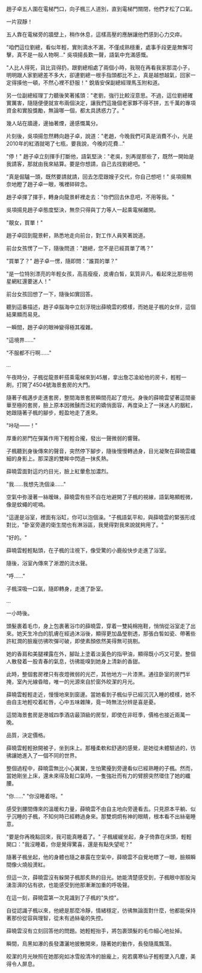 趙子卓五人圍在電梯門口，向子楓三人道別，直到電梯門關閉，他們才松了口氣。

一片寂靜！

五人靠在電梯旁的牆壁上，稍作休息，這樣高壓的應酬讓他們感到心力交瘁。

"咱們這位劉總，看似年輕，實則滴水不漏，不僅成熟穩重，處事手段更是無懈可擊，真不是一般人物啊…" 吳項揚長歎一聲，語氣中充滿感慨。

"人比人得死，貨比貨得扔，跟劉總相處了兩個小時，我現在再看我家那混小子，明明跟人家劉總差不多大，卻連劉總一根手指頭都比不上，真是越想越氣，回家一定得揍他一頓，不然心裡不舒服！" 銳盾安保副總經理馬玉附和道。

另一位副總經理丁力聽後笑著搖頭："老劉，強行比較沒意思。不過，這位劉總確實厲害，隨隨便便就宣布兩個決定，讓我們這幾個老家夥不得不拼，五千萬的專項資金和實股獎勵，無論哪一個，都太具誘惑力了。"

幾人站在牆邊，邊抽著煙，邊感慨萬分。

片刻後，吳項揚忽然轉向趙子卓，說道："老趙，今晚我們可真是消費不小，光是2010年的紅酒就喝了七瓶，要我說，今晚的花費…"

"停！" 趙子卓立刻揮手打斷他，語氣堅決："老吳，別再提那些了，既然一開始是我請客，那就由我來結算。要是你想請，自己去找劉總吧。"

"真是倔驢一頭，既然要請就請，回去怎麼跟嫂子交代，你自己想吧！" 吳項揚無奈地瞪了趙子卓一眼，嘴裡碎碎念。

趙子卓揮了揮手，轉身向龍景軒裡走去："你們回去休息吧，不用等我。"

吳項揚見趙子卓態度堅決，無奈只得與丁力等人一起乘電梯離開。

"靚女，買單！"

趙子卓回到龍景軒，熟悉地走向前台，對工作人員笑著說道。

前台女孩愣了一下，隨後問道："趙總，您不是已經買單了嗎？"

"買單了？" 趙子卓一愣，隨即問："誰買的單？"

"是一位特別漂亮的年輕女孩，高高瘦瘦，皮膚白皙，氣質非凡，看起來比那些明星網紅還要迷人！"

前台女孩回想了一下，隨後如實回答。

聽到這番描述，趙子卓腦海中立刻浮現出薛曉雲的模樣，而她是子楓的女伴，這個結果顯而易見。

一瞬間，趙子卓的眼神變得極其複雜。

"這境界……"

"不服都不行啊……"

...

午夜時分，子楓從龍景軒搭乘電梯來到45層，拿出詹芯渝給他的房卡，輕輕一刷，打開了4504號海景套房的大門。

隨著子楓邁步走進套房，整間海景套房瞬間亮起了燈光。身後的薛曉雲望著這間豪華至極的套房，臉上原本因微醺而泛紅的嬌俏面容，再度染上了一抹迷人的胭紅，她跟隨著子楓的腳步，輕盈地走了進來。

"咔哒——！"

厚重的房門在彈簧作用下輕輕合攏，發出一聲微弱的響聲。

子楓聽到身後傳來的聲音，突然停下腳步，隨後慢慢轉過身，目光凝聚在薛曉雲纖細的身影上。那深邃的雙眸中閃過一抹炙熱。

薛曉雲面對這灼灼目光，臉上紅暈愈加濃烈。

"我……我想先洗個澡……"

空氣中弥漫著一絲暧昧，薛曉雲有些不自在地避開了子楓的視線，語氣略顯輕微，像是蚊蠅的呢喃。

"這邊是浴室，裡面有浴缸，你可以泡個澡。"子楓語氣平和，與薛曉雲的緊張形成對比，"卧室旁邊的衛生間也有淋浴區，我覺得對我來說就夠用了。"

"好的。"

薛曉雲輕輕點頭，在子楓的注視下，像受驚的小鹿般快步走進了浴室。

隨後，浴室內傳來了淅瀝的流水聲。

"呼……"

子楓深吸一口氣，隨即轉身，走進了卧室。

...

一小時後。

頭髮裹着毛巾，身上包裹著浴巾的薛曉雲，穿着一雙純棉拖鞋，悄悄從浴室走了出來。她天生冷白的肌膚在經過沐浴後，顯得更加晶瑩剔透，那張白皙如瓷、帶著些許紅潤的臉龐彷彿吹彈可破，即使素顏依然美得無可挑剔。

她的香肩和美腿裸露在外，腳趾上塗着淡黃色的指甲油，顯得既小巧又可愛。整個人散發着一股青春的氣息，彷彿能嗅到她身上清新的香甜。

此時，整個套房裡只有夜燈微弱的光芒，其他地方一片漆黑。通往卧室的房門半掩，室內光線昏暗，唯一的光源來自於窗外皎潔的月光。

薛曉雲輕輕走近，慢慢地來到窗邊。當她看到子楓似乎已經沉沉入睡的模樣，她不由自主地輕咬着紅唇，心中五味雜陳，竟一時無法分辨是喜是憂。

這間海景套房是港城四季酒店最頂級的房型，即使在非旺季，價格也接近兩萬一晚。

品質，決定價格。

薛曉雲輕輕掀開被子，坐到床上。那種柔軟和舒適的感覺，是她從未體驗過的，彷彿讓她進入了一個不同的世界。

整個過程中，薛曉雲無比小心翼翼，生怕驚擾到旁邊看似已經熟睡的子楓。然而，當她剛坐上床，還未來得及鬆口氣時，一隻強壯而有力的臂膀突然環住了她的纖腰。

"你……"
"你沒睡着呀。"

感受到腰間傳來的溫暖和力量，薛曉雲不由自主地向旁邊看去。只見原本平躺、似乎沉睡的子楓，不知何時已經轉過身來。那雙炯炯有神的眼睛，根本看不出絲毫睡意。

"要是你再晚點回來，我可能真睡着了。" 子楓緩緩坐起，身子倚靠在床頭，輕輕開口："我沒睡着，你是覺得驚喜，還是有點失望呢？"

隨著子楓坐起，他的身體也隨之暴露在空氣中，薛曉雲不自覺地瞟了一眼，臉頰瞬間像火燒般燙紅。

但這一次，薛曉雲沒有躲開子楓那炙熱的目光。她能清楚感受到，子楓眼中那股洶湧澎湃的佔有欲，也能感受到他那漸漸加重的呼吸聲。

在這一刻，薛曉雲第一次見識到了子楓的"失控"。

自從認識子楓以來，他總是那麼冷靜，情緒穩定，彷彿無論面對什麼，他都能保持著那份從容與理智，從未有過絲毫的失控。

薛曉雲沒有立刻回答他的問題。她輕輕抬手，將包裹頭髮的毛巾細心地扯掉。

瞬間，烏黑如瀑的長發瀟灑地披散開來，隨著她的動作，長發隨風飄蕩。

皎潔的月光映照在她那宛如冰雪般清冷的臉龐上，宛若廣寒仙子輕輕墜入凡塵，美得令人屏息。

